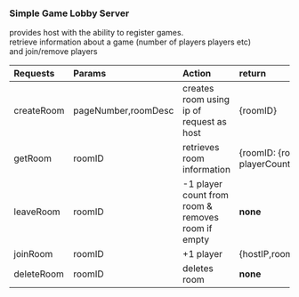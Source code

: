 ### Simple Game Lobby Server

provides host with the ability to register games.  
retrieve information about a game (number of players players etc)  
and join/remove players

| Requests      | Params                 | Action                                              |  return |
| :------------- |:-------------------   | :--------------------------------------------------| :-------|
| createRoom    | pageNumber,roomDesc    | creates room using ip of request as host| {roomID}|
| getRoom       | roomID                 | retrieves room information|{roomID: {roomName, roomDesc, hostIP, playerCount}}|
| leaveRoom     | roomID                 | -1 player count from room & removes room if empty| **none**
| joinRoom      | roomID                 | +1 player | {hostIP,roomName,roomDesc,playerCount} |
| deleteRoom    | roomID                 | deletes room                                        | **none**|

